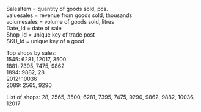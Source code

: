 SalesItem = quantity of goods sold, pcs.  
valuesales = revenue from goods sold, thousands  
volumesales = volume of goods sold, litres  
Date_Id = date of sale  
Shop_Id = unique key of trade post  
SKU_Id = unique key of a good  

Top shops by sales:  
1545: 6281, 12017, 3500  
1881: 7395, 7475, 9862  
1894: 9882, 28  
2012: 10036  
2089: 2565, 9290  

List of shops: 28, 2565, 3500, 6281, 7395, 7475, 9290, 9862, 9882,
		10036, 12017



